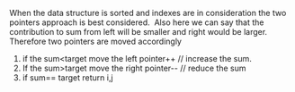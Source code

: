 When the data structure is sorted and indexes are in consideration the two pointers approach is best considered.
​
Also here we can say that the contribution to sum from left will be smaller and right would be larger.
Therefore two pointers are moved accordingly
1. if the sum<target move the left pointer++ // increase the sum.
2. If the sum>target move the right pointer-- // reduce the sum
3. if sum== target return i,j